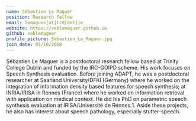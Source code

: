 ```yaml
---
name: Sébastien Le Maguer
position: Research Fellow
email: lemagues[at]tcd[dot]ie
website: https://seblemaguer.github.io
github: seblemaguer
profile_picture: Sebastien_Le_Maguer.jpg
join_date: 01/10/2018
---
```


Sébastien Le Maguer is a postdoctoral research fellow based at Trinity College Dublin and funded by the IRC-GOIPD scheme. His work focuses on Speech Synthesis evaluation. Before joining ADAPT, he was a postdoctoral researcher at Saarland University/DFKI (Germany) where he worked on the integration of information density based features for speech synthesis; at INRIA/IRISA in Rennes (France) where he worked on information retrieval with application on medical context. He did his PhD on parametric speech synthesis evaluation at IRISA/Université de Rennes 1. Aside these projects, he also has interest about speech pathology, especially stutter-speech.
